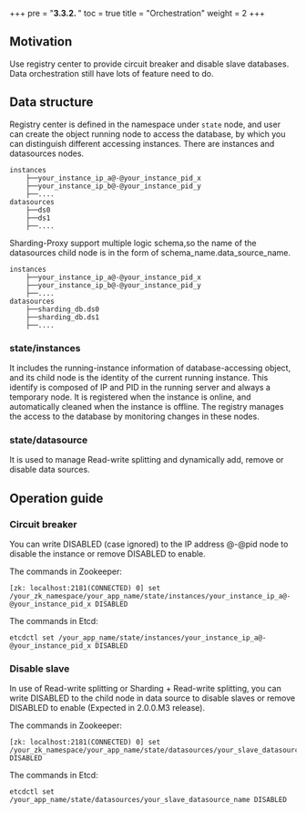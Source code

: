 +++
pre = "<b>3.3.2. </b>"
toc = true
title = "Orchestration"
weight = 2
+++

## Motivation

Use registry center to provide circuit breaker and disable slave databases. Data orchestration still have lots of feature need to do.

## Data structure

Registry center is defined in the namespace under `state` node, and user can create the object running node to access the database, by which you can distinguish different accessing instances. There are instances and datasources nodes.

```
instances
    ├──your_instance_ip_a@-@your_instance_pid_x
    ├──your_instance_ip_b@-@your_instance_pid_y
    ├──....
datasources
    ├──ds0
    ├──ds1
    ├──....
```
Sharding-Proxy support multiple logic schema,so the name of the datasources child node is in the form of schema_name.data_source_name.
```
instances
    ├──your_instance_ip_a@-@your_instance_pid_x
    ├──your_instance_ip_b@-@your_instance_pid_y
    ├──....
datasources
    ├──sharding_db.ds0
    ├──sharding_db.ds1
    ├──....
```

### state/instances

It includes the running-instance information of database-accessing object, and its child node is the identity of the current running instance. This identify is composed of IP and PID in the running server and always a temporary node. It is registered when the instance is online, and automatically cleaned when the instance is offline. The registry manages the access to the database by monitoring changes in these nodes.

### state/datasource

It is used to manage Read-write splitting and dynamically add, remove or disable data sources.

## Operation guide

### Circuit breaker

You can write DISABLED (case ignored) to the IP address @-@pid node to disable the instance or remove DISABLED to enable.

The commands in Zookeeper:

```
[zk: localhost:2181(CONNECTED) 0] set /your_zk_namespace/your_app_name/state/instances/your_instance_ip_a@-@your_instance_pid_x DISABLED
```

The commands in Etcd:

```
etcdctl set /your_app_name/state/instances/your_instance_ip_a@-@your_instance_pid_x DISABLED
```

### Disable slave

In use of Read-write splitting or Sharding + Read-write splitting, you can write DISABLED to the child node in data source to disable slaves or remove DISABLED to enable (Expected in 2.0.0.M3 release).

The commands in Zookeeper:

```
[zk: localhost:2181(CONNECTED) 0] set /your_zk_namespace/your_app_name/state/datasources/your_slave_datasource_name DISABLED
```

The commands in Etcd:

```
etcdctl set /your_app_name/state/datasources/your_slave_datasource_name DISABLED
```
